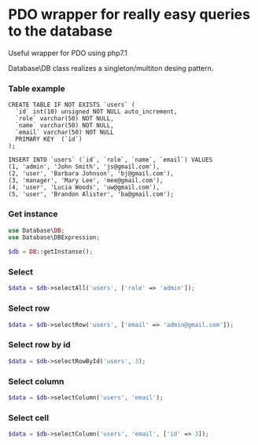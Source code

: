 # PDO wrapper for really easy queries to the database

Useful wrapper for PDO using php7.1

Database\DB class realizes a singleton/multiton desing pattern.

### Table example

```mysql
CREATE TABLE IF NOT EXISTS `users` (
  `id` int(10) unsigned NOT NULL auto_increment,
  `role` varchar(50) NOT NULL,
  `name` varchar(50) NOT NULL,
  `email` varchar(50) NOT NULL
  PRIMARY KEY  (`id`)
);

INSERT INTO `users` (`id`, `role`, `name`, `email`) VALUES
(1, 'admin', 'John Smith', 'js@gmail.com'),
(2, 'user', 'Barbara Johnson', 'bj@gmail.com'),
(3, 'manager', 'Mary Lee', 'mee@gmail.com'),
(4, 'user', 'Lucia Woods', 'uw@gmail.com'),
(5, 'user', 'Brandon Alister', 'ba@gmail.com');
```

### Get instance
```php
use Database\DB;
use Database\DBExpression;

$db = DB::getInstanse();
```

### Select
```php
$data = $db->selectAll('users', ['role' => 'admin']);
```

### Select row
```php
$data = $db->selectRow('users', ['email' => 'admin@gmail.com']);
```

### Select row by id
```php
$data = $db->selectRowById('users', 3);
```

### Select column
```php
$data = $db->selectColumn('users', 'email');
```

### Select cell
```php
$data = $db->selectColumn('users', 'email', ['id' => 3]);
```
